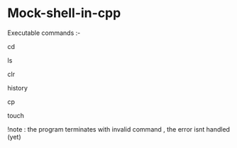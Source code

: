 # Mock-shell-in-cpp


Executable commands :- 


cd 


ls


clr


history


cp


touch



!note : the program terminates with invalid command , the error isnt handled (yet)


